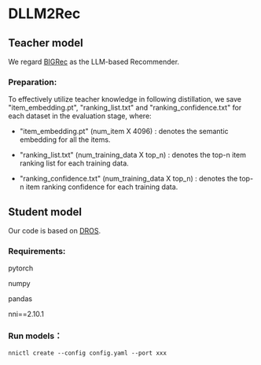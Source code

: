 # DLLM2Rec
## Teacher model
We regard [BIGRec](https://github.com/SAI990323/Grounding4Rec) as the LLM-based Recommender.
### Preparation:
To effectively utilize teacher knowledge in following distillation, we save "item_embedding.pt", "ranking_list.txt" and "ranking_confidence.txt" for each dataset in the evaluation stage, where:

* "item_embedding.pt" (num_item X 4096) : denotes the semantic embedding for all the items.

* "ranking_list.txt"  (num_training_data X top_n) : denotes the top-n item ranking list for each training data.

* "ranking_confidence.txt"  (num_training_data X top_n) : denotes the top-n item ranking confidence for each training data.
## Student model
Our code is based on [DROS](https://github.com/YangZhengyi98/DROS).
### Requirements:
pytorch

numpy

pandas

nni==2.10.1
### Run models：
```
nnictl create --config config.yaml --port xxx
```

